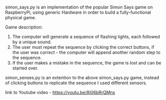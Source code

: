 simon_says.py is an implementation of the popular Simon Says game on RaspberryPi, using generic Hardware in order to build a fully-functional physical game.

Game description:
  1. The computer will generate a sequence of flashing lights, each followed by a unique sound.
  2. The user must repeat the sequence by clicking the correct buttons, if the user was correct - the computer will append another random step to the sequence.
  3. If the user makes a mistake in the sequence, the game is lost and can be started over.

simon_senses.py is an extention to the above simon_says.py game, instead of clicking buttons to replicate the sequence I used different sensors.

link to Youtube video - https://youtu.be/8j06bRrQMns
